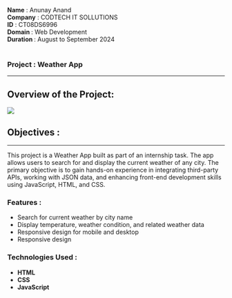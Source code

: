 <b>Name</b> : Anunay Anand <br/>
<b>Company</b> : CODTECH IT SOLLUTIONS <br/>
<b>ID</b> : CT08DS6996 <br/>
<b>Domain </b>: Web Development <br/>
<b>Duration </b>: August to September 2024 <br/>
<br>
<h3>Project : Weather App</h3>
<hr/>
<h2>Overview of the Project:</h2>
<img src="https://i.postimg.cc/02vrv67z/Screenshot-2024-08-21-205240.png">

<h2>Objectives : </h2>
<hr/>
<p>This project is a Weather App built as part of an internship task. The app allows users to search for and display the current weather of any city. The primary objective is to gain hands-on experience in integrating third-party APIs, working with JSON data, and enhancing front-end development skills using JavaScript, HTML, and CSS.</p>
<h3>Features : </h3>
<ul>
  <li>Search for current weather by city name</li>
  <li>Display temperature, weather condition, and related weather data</li>
  <li>Responsive design for mobile and desktop</li>
  <li>Responsive design</li>
</ul>
<h3>Technologies Used : </h3>
<ul>
  <li><b>HTML</b></li>
  <li><b>CSS</b></li>
  <li><b>JavaScript</b></li>
</ul>


